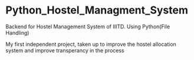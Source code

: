 # Python_Hostel_Managment_System

Backend for Hostel Management System of IIITD. Using Python(File Handling)


My first independent project, taken up to improve the hostel allocation system and improve transperancy in the process
